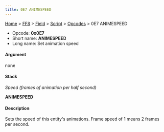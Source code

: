```yaml
---
title: 0E7 ANIMESPEED
---
```


[Home](Main%20Page.md) > [FF8](FF8.md) > [Field](FF8/Field.md) > [Script](FF8/Field/Script.md) > [Opcodes](FF8/Field/Script/Opcodes.md) > 0E7 ANIMESPEED

-   Opcode: **0x0E7**
-   Short name: **ANIMESPEED**
-   Long name: Set animation speed

#### Argument

none

#### Stack

  
*Speed (frames of animation per half second)*

**ANIMESPEED**

#### Description

Sets the speed of this entity's animations. Frame speed of 1 means 2
frames per second.

